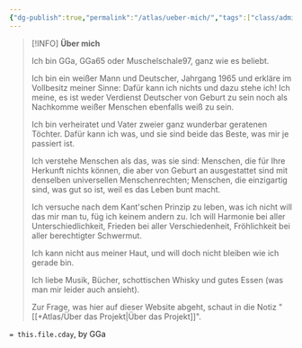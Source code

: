 ```yaml
---
{"dg-publish":true,"permalink":"/atlas/ueber-mich/","tags":["class/admin"],"noteIcon":""}
---
```



> [!INFO]   **Über mich**
> 
> Ich bin GGa, GGa65 oder Muschelschale97, ganz wie es beliebt.
> 
> Ich bin ein weißer Mann und Deutscher, Jahrgang 1965 und erkläre im Vollbesitz meiner Sinne: Dafür kann ich nichts und dazu stehe ich! Ich meine, es ist weder Verdienst Deutscher von Geburt zu sein noch als Nachkomme weißer Menschen ebenfalls weiß zu sein.  
> 
> Ich bin verheiratet und Vater zweier ganz wunderbar geratenen Töchter. Dafür kann ich was, und sie sind beide das Beste, was mir je passiert ist.
> 
> Ich verstehe Menschen als das, was sie sind: Menschen, die für Ihre Herkunft nichts können, die aber von Geburt an ausgestattet sind mit denselben universellen Menschenrechten; Menschen, die einzigartig sind, was gut so ist, weil es das Leben bunt macht.
> 
> Ich versuche nach dem Kant'schen Prinzip zu leben, was ich nicht will das mir man tu, füg ich keinem andern zu. Ich will Harmonie bei aller Unterschiedlichkeit, Frieden bei aller Verschiedenheit, Fröhlichkeit bei aller berechtigter Schwermut. 
> 
> Ich kann nicht aus meiner Haut, und will doch nicht bleiben wie ich gerade bin.
> 
> Ich liebe Musik, Bücher, schottischen Whisky und gutes Essen (was man mir leider auch ansieht). 
>  
> Zur Frage, was hier auf dieser Website abgeht, schaut in die Notiz "[[+Atlas/Über das Projekt\|Über das Projekt]]".
> 

`= this.file.cday`, by GGa 
